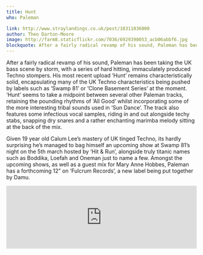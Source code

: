 ```yaml
---
title: Hunt
who: Paleman

link: http://www.straylandings.co.uk/post/18311036000
author: Theo Darton-Moore
image: http://farm8.staticflickr.com/7036/6929398053_acb06abbf6.jpg
blockquote: After a fairly radical revamp of his sound, Paleman has been taking the UK bass scene by storm, with a series of hard hitting, immaculately produced Techno stompers. His most recent upload ‘Hunt’ remains characteristically solid, encapsulating many of the UK Techno characteristics being pushed by labels such as ‘Swamp 81’ or ‘Clone Basement Series’ at the moment. ‘Hunt’ seems to take a midpoint between several other Paleman tracks, retaining the pounding rhythms of ‘All Good’ whilst incorporating some of the more interesting tribal sounds used in ‘Sun Dance’. The track also features some infectious vocal samples, riding in and out alongside techy stabs, snapping dry snares and a rather enchanting marimba melody sitting at the back of the mix.
---
```


After a fairly radical revamp of his sound, Paleman has been taking the UK bass scene by storm, with a series of hard hitting, immaculately produced Techno stompers. His most recent upload ‘Hunt’ remains characteristically solid, encapsulating many of the UK Techno characteristics being pushed by labels such as ‘Swamp 81’ or ‘Clone Basement Series’ at the moment. ‘Hunt’ seems to take a midpoint between several other Paleman tracks, retaining the pounding rhythms of ‘All Good’ whilst incorporating some of the more interesting tribal sounds used in ‘Sun Dance’. The track also features some infectious vocal samples, riding in and out alongside techy stabs, snapping dry snares and a rather enchanting marimba melody sitting at the back of the mix.

Given 19 year old Calum Lee’s mastery of UK tinged Techno, its hardly surprising he’s managed to bag himself an upcoming show at Swamp 81’s night on the 5th march hosted by ‘Hit & Run’, alongside truly titanic names such as Boddika, Loefah and Oneman just to name a few. Amongst the upcoming shows, as well as a guest mix for Mary Anne Hobbes, Paleman has a forthcoming 12” on ‘Fulcrum Records’, a new label being put together by Damu.

<iframe frameborder="no" height="166" scrolling="no" src="http://w.soundcloud.com/player/?url=http%3A%2F%2Fapi.soundcloud.com%2Ftracks%2F37029321&amp;show_artwork=true" width="100%"></iframe>